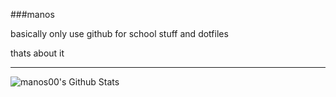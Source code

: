###manos

basically only use github for school stuff and dotfiles

thats about it

---

<img align="left" alt="manos00's Github Stats" src="https://github-readme-stats.vercel.app/api?username=manos00%show_icons=true&hide_border=true" />
